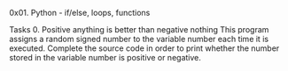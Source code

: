 0x01. Python - if/else, loops, functions

Tasks
0. Positive anything is better than negative nothing
This program assigns a random signed number to the variable number each time it is executed. Complete the source code in order to print whether the number stored in the variable number is positive or negative.
